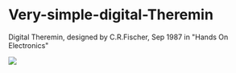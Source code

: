 Very-simple-digital-Theremin
============================

Digital Theremin, designed by C.R.Fischer, Sep 1987 in "Hands On Electronics"

<img src="https://github.com/matthiasbock/Very-simple-digital-Theremin/raw/master/theremin.info-pid-55_files/simple_digital.gif"/>
